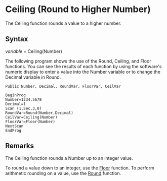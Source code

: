 # Ceiling (Round to Higher Number)

The Ceiling function rounds a value to a higher number.

## Syntax

_variable_ = Ceiling(Number)

The following program shows the use of the Round, Ceiling, and Floor functions. You can see the results of each function by using the software's numeric display to enter a value into the Number variable or to change the Decimal variable in Round.

```
Public Number, Decimal, RoundVar, FloorVar, CeilVar

BeginProg
Number=1234.5678
Decimal=1
Scan (1,Sec,3,0)
RoundVar=Round(Number,Decimal)
CeilVar=Ceiling(Number)
FloorVar=Floor(Number)
NextScan
EndProg
```

## Remarks

The Ceiling function rounds a Number up to an integer value.

To round a value down to an integer, use the [Floor](floor.md) function. To perform arithmetic rounding on a value, use the [Round](round.md) function.
